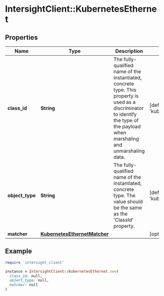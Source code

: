 # IntersightClient::KubernetesEthernet

## Properties

| Name | Type | Description | Notes |
| ---- | ---- | ----------- | ----- |
| **class_id** | **String** | The fully-qualified name of the instantiated, concrete type. This property is used as a discriminator to identify the type of the payload when marshaling and unmarshaling data. | [default to &#39;kubernetes.Ethernet&#39;] |
| **object_type** | **String** | The fully-qualified name of the instantiated, concrete type. The value should be the same as the &#39;ClassId&#39; property. | [default to &#39;kubernetes.Ethernet&#39;] |
| **matcher** | [**KubernetesEthernetMatcher**](KubernetesEthernetMatcher.md) |  | [optional] |

## Example

```ruby
require 'intersight_client'

instance = IntersightClient::KubernetesEthernet.new(
  class_id: null,
  object_type: null,
  matcher: null
)
```

